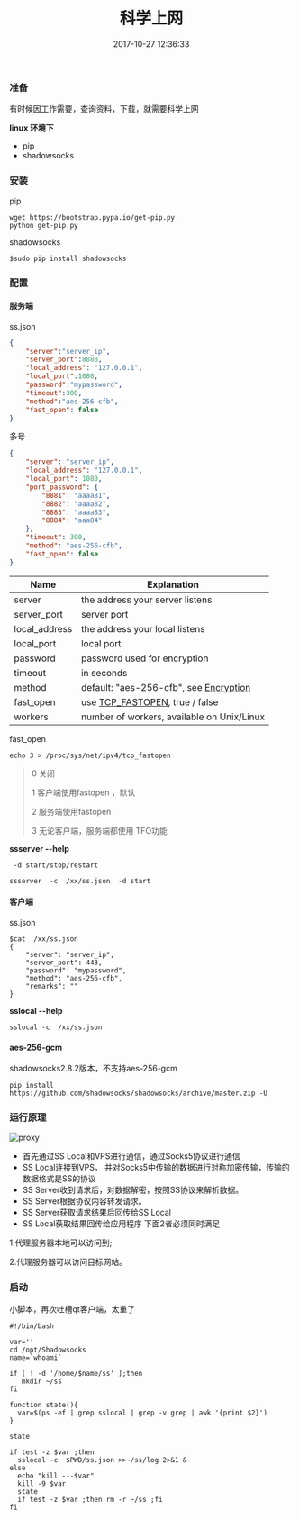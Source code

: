﻿---
title: 科学上网
date: 2017-10-27 12:36:33
tags:
  - online
  - private-cs
categories:
  - other
---

### 准备
  有时候因工作需要，查询资料，下载，就需要科学上网

  **linux 环境下**
  * pip 
  * shadowsocks


### 安装
pip
```
wget https://bootstrap.pypa.io/get-pip.py
python get-pip.py
```
shadowsocks
```
$sudo pip install shadowsocks 
```
 <!--more--> 
### 配置
####  服务端
ss.json
```json
{
    "server":"server_ip",
    "server_port":8888,
    "local_address": "127.0.0.1",
    "local_port":1080,
    "password":"mypassword",
    "timeout":300,
    "method":"aes-256-cfb",
    "fast_open": false
}
```
多号
```json
{
    "server": "server_ip",
    "local_address": "127.0.0.1",
    "local_port": 1080,
    "port_password": {
        "8881": "aaaa81",  
        "8882": "aaaa82",
        "8883": "aaaa83",
        "8884": "aaa84"
    },
    "timeout": 300,
    "method": "aes-256-cfb",
    "fast_open": false
}
```



| Name          | Explanation                                                  |
| ------------- | ------------------------------------------------------------ |
| server        | the address your server listens                              |
| server_port   | server port                                                  |
| local_address | the address your local listens                               |
| local_port    | local port                                                   |
| password      | password used for encryption                                 |
| timeout       | in seconds                                                   |
| method        | default: "aes-256-cfb", see [Encryption](https://github.com/shadowsocks/shadowsocks/wiki/Encryption) |
| fast_open     | use [TCP_FASTOPEN](https://github.com/shadowsocks/shadowsocks/wiki/TCP-Fast-Open), true / false |
| workers       | number of workers, available on Unix/Linux                   |

fast_open

```
echo 3 > /proc/sys/net/ipv4/tcp_fastopen
```

>0 关闭
>
>1  客户端使用fastopen  ，默认
>
>2  服务端使用fastopen
>
>3  无论客户端，服务端都使用 TFO功能

**ssserver --help**

` -d start/stop/restart`
```
ssserver  -c  /xx/ss.json  -d start
```

#### 客户端
ss.json
```
$cat  /xx/ss.json
{
    "server": "server_ip",
    "server_port": 443,
    "password": "mypassword",
    "method": "aes-256-cfb",
    "remarks": ""
}
```

**sslocal --help**
```
sslocal -c  /xx/ss.json
```



#### aes-256-gcm

shadowsocks2.8.2版本，不支持aes-256-gcm

```
pip install https://github.com/shadowsocks/shadowsocks/archive/master.zip -U
```





### 运行原理

![proxy](http://ojtd6k176.bkt.clouddn.com/proxy-12.56.png)
* 首先通过SS Local和VPS进行通信，通过Socks5协议进行通信 <br/>
* SS Local连接到VPS， 并对Socks5中传输的数据进行对称加密传输，传输的数据格式是SS的协议
* SS Server收到请求后，对数据解密，按照SS协议来解析数据。
* SS Server根据协议内容转发请求。
* SS Server获取请求结果后回传给SS Local
* SS Local获取结果回传给应用程序
下面2者必须同时满足

1.代理服务器本地可以访问到;

2.代理服务器可以访问目标网站。

### 启动
小脚本，再次吐槽qt客户端，太重了
```
#!/bin/bash

var=''
cd /opt/Shadowsocks
name=`whoami`

if [ ! -d '/home/$name/ss' ];then
   mkdir ~/ss
fi
 
function state(){
  var=$(ps -ef | grep sslocal | grep -v grep | awk '{print $2}')
}

state

if test -z $var ;then
  sslocal -c  $PWD/ss.json >>~/ss/log 2>&1 &
else
  echo "kill ---$var"
  kill -9 $var
  state
  if test -z $var ;then rm -r ~/ss ;fi
fi  
```

